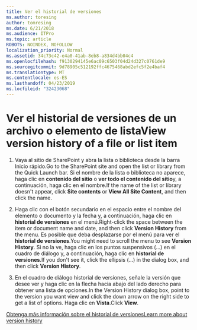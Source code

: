 ```yaml
---
title: Ver el historial de versiones
ms.author: toresing
author: tomresing
ms.date: 6/21/2018
ms.audience: ITPro
ms.topic: article
ROBOTS: NOINDEX, NOFOLLOW
localization_priority: Normal
ms.assetid: 34c73c42-e4a0-41ab-8eb8-a834d4bb04c4
ms.openlocfilehash: f9130294145e6ac09c6503f04d24d327c0761de9
ms.sourcegitcommit: 9d78905c512192ffc4675468abd2efc5f2e4baf4
ms.translationtype: MT
ms.contentlocale: es-ES
ms.lasthandoff: 04/23/2019
ms.locfileid: "32423068"
---
```

# <a name="view-version-history-of-a-file-or-list-item"></a><span data-ttu-id="b7248-102">Ver el historial de versiones de un archivo o elemento de lista</span><span class="sxs-lookup"><span data-stu-id="b7248-102">View version history of a file or list item</span></span>

1. <span data-ttu-id="b7248-103">Vaya al sitio de SharePoint y abra la lista o biblioteca desde la barra Inicio rápido.</span><span class="sxs-lookup"><span data-stu-id="b7248-103">Go to the SharePoint site and open the list or library from the Quick Launch bar.</span></span> <span data-ttu-id="b7248-104">Si el nombre de la lista o biblioteca no aparece, haga clic en **contenido del sitio** o **ver todo el contenido del sitio**y, a continuación, haga clic en el nombre.</span><span class="sxs-lookup"><span data-stu-id="b7248-104">If the name of the list or library doesn't appear, click **Site contents** or **View All Site Content**, and then click the name.</span></span>
    
2. <span data-ttu-id="b7248-105">Haga clic con el botón secundario en el espacio entre el nombre del elemento o documento y la fecha y, a continuación, haga clic en **historial de versiones** en el menú.</span><span class="sxs-lookup"><span data-stu-id="b7248-105">Right-click the space between the item or document name and date, and then click **Version History** from the menu.</span></span> <span data-ttu-id="b7248-106">Es posible que deba desplazarse por el menú para ver el **historial de versiones**.</span><span class="sxs-lookup"><span data-stu-id="b7248-106">You might need to scroll the menu to see **Version History**.</span></span> <span data-ttu-id="b7248-107">Si no la ve, haga clic en los puntos suspensivos (...) en el cuadro de diálogo y, a continuación, haga clic en **historial de versiones**.</span><span class="sxs-lookup"><span data-stu-id="b7248-107">If you don't see it, click the ellipsis (...) in the dialog box, and then click **Version History**.</span></span>
    
3. <span data-ttu-id="b7248-108">En el cuadro de diálogo historial de versiones, señale la versión que desee ver y haga clic en la flecha hacia abajo del lado derecho para obtener una lista de opciones.</span><span class="sxs-lookup"><span data-stu-id="b7248-108">In the Version History dialog box, point to the version you want view and click the down arrow on the right side to get a list of options.</span></span> <span data-ttu-id="b7248-109">Haga clic en **Vista**.</span><span class="sxs-lookup"><span data-stu-id="b7248-109">Click **View**.</span></span>
    
[<span data-ttu-id="b7248-110">Obtenga más información sobre el historial de versiones</span><span class="sxs-lookup"><span data-stu-id="b7248-110">Learn more about version history</span></span>](https://go.microsoft.com/fwlink/?linkid=875709)
  

